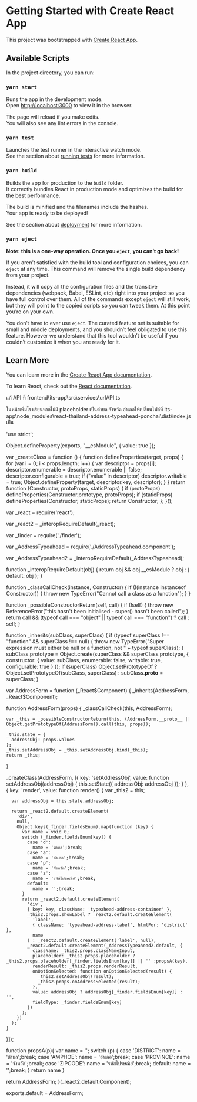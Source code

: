 # Getting Started with Create React App

This project was bootstrapped with [Create React App](https://github.com/facebook/create-react-app).

## Available Scripts

In the project directory, you can run:

### `yarn start`

Runs the app in the development mode.\
Open [http://localhost:3000](http://localhost:3000) to view it in the browser.

The page will reload if you make edits.\
You will also see any lint errors in the console.

### `yarn test`

Launches the test runner in the interactive watch mode.\
See the section about [running tests](https://facebook.github.io/create-react-app/docs/running-tests) for more information.

### `yarn build`

Builds the app for production to the `build` folder.\
It correctly bundles React in production mode and optimizes the build for the best performance.

The build is minified and the filenames include the hashes.\
Your app is ready to be deployed!

See the section about [deployment](https://facebook.github.io/create-react-app/docs/deployment) for more information.

### `yarn eject`

**Note: this is a one-way operation. Once you `eject`, you can’t go back!**

If you aren’t satisfied with the build tool and configuration choices, you can `eject` at any time. This command will remove the single build dependency from your project.

Instead, it will copy all the configuration files and the transitive dependencies (webpack, Babel, ESLint, etc) right into your project so you have full control over them. All of the commands except `eject` will still work, but they will point to the copied scripts so you can tweak them. At this point you’re on your own.

You don’t have to ever use `eject`. The curated feature set is suitable for small and middle deployments, and you shouldn’t feel obligated to use this feature. However we understand that this tool wouldn’t be useful if you couldn’t customize it when you are ready for it.

## Learn More

You can learn more in the [Create React App documentation](https://facebook.github.io/create-react-app/docs/getting-started).

To learn React, check out the [React documentation](https://reactjs.org/).



แก้ API ที่ frontend\its-app\src\services\urlAPI.ts

ในหน้าเพิ่มโรงเรียนหากไม่มี placeholder เป็นตำบล จังหวัด อำเภอให้เปลี่ยนไฟล์ที่ its-app\node_modules\react-thailand-address-typeahead-ponchai\dist\index.js เป็น

'use strict';

Object.defineProperty(exports, "__esModule", {
  value: true
});

var _createClass = function () { function defineProperties(target, props) { for (var i = 0; i < props.length; i++) { var descriptor = props[i]; descriptor.enumerable = descriptor.enumerable || false; descriptor.configurable = true; if ("value" in descriptor) descriptor.writable = true; Object.defineProperty(target, descriptor.key, descriptor); } } return function (Constructor, protoProps, staticProps) { if (protoProps) defineProperties(Constructor.prototype, protoProps); if (staticProps) defineProperties(Constructor, staticProps); return Constructor; }; }();

var _react = require('react');

var _react2 = _interopRequireDefault(_react);

var _finder = require('./finder');

var _AddressTypeahead = require('./AddressTypeahead.component');

var _AddressTypeahead2 = _interopRequireDefault(_AddressTypeahead);

function _interopRequireDefault(obj) { return obj && obj.__esModule ? obj : { default: obj }; }

function _classCallCheck(instance, Constructor) { if (!(instance instanceof Constructor)) { throw new TypeError("Cannot call a class as a function"); } }

function _possibleConstructorReturn(self, call) { if (!self) { throw new ReferenceError("this hasn't been initialised - super() hasn't been called"); } return call && (typeof call === "object" || typeof call === "function") ? call : self; }

function _inherits(subClass, superClass) { if (typeof superClass !== "function" && superClass !== null) { throw new TypeError("Super expression must either be null or a function, not " + typeof superClass); } subClass.prototype = Object.create(superClass && superClass.prototype, { constructor: { value: subClass, enumerable: false, writable: true, configurable: true } }); if (superClass) Object.setPrototypeOf ? Object.setPrototypeOf(subClass, superClass) : subClass.__proto__ = superClass; }

var AddressForm = function (_React$Component) {
  _inherits(AddressForm, _React$Component);

  function AddressForm(props) {
    _classCallCheck(this, AddressForm);

    var _this = _possibleConstructorReturn(this, (AddressForm.__proto__ || Object.getPrototypeOf(AddressForm)).call(this, props));

    _this.state = {
      addressObj: props.values
    };
    _this.setAddressObj = _this.setAddressObj.bind(_this);
    return _this;
  }

  _createClass(AddressForm, [{
    key: 'setAddressObj',
    value: function setAddressObj(addressObj) {
      this.setState({ addressObj: addressObj });
    }
  }, {
    key: 'render',
    value: function render() {
      var _this2 = this;

      var addressObj = this.state.addressObj;

      return _react2.default.createElement(
        'div',
        null,
        Object.keys(_finder.fieldsEnum).map(function (key) {
          var name = void 0;
          switch (_finder.fieldsEnum[key]) {
            case 'd':
              name = 'ตำบล';break;
            case 'a':
              name = 'อำเภอ';break;
            case 'p':
              name = 'จังหวัด';break;
            case 'z':
              name = 'รหัสไปรษณีย์';break;
            default:
              name = '';break;
          }
          return _react2.default.createElement(
            'div',
            { key: key, className: 'typeahead-address-container' },
            _this2.props.showLabel ? _react2.default.createElement(
              'label',
              { className: 'typeahead-address-label', htmlFor: 'district' },
              name
            ) : _react2.default.createElement('label', null),
            _react2.default.createElement(_AddressTypeahead2.default, {
              className: _this2.props.classNameInput,
              placeholder: _this2.props.placeholder ? _this2.props.placeholder[_finder.fieldsEnum[key]] || '' :propsA(key),
              renderResult: _this2.props.renderResult,
              onOptionSelected: function onOptionSelected(result) {
                _this2.setAddressObj(result);
                _this2.props.onAddressSelected(result);
              },
              value: addressObj ? addressObj[_finder.fieldsEnum[key]] : '',
              fieldType: _finder.fieldsEnum[key]
            })
          );
        })
      );
    }
  }]);
  
  
  function propsA(p){
    var name = '';
    switch (p) {
      case 'DISTRICT':
        name = 'ตำบล';break;
      case 'AMPHOE':
        name = 'อำเภอ';break;
      case 'PROVINCE':
        name = 'จังหวัด';break;
      case 'ZIPCODE':
        name = 'รหัสไปรษณีย์';break;
      default:
        name = '';break;
    }
	  return name
  }
  

  return AddressForm;
}(_react2.default.Component);

exports.default = AddressForm;



